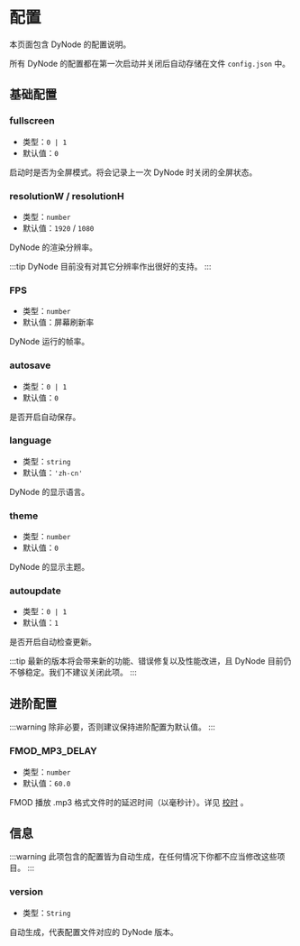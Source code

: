 # 配置

本页面包含 DyNode 的配置说明。

所有 DyNode 的配置都在第一次启动并关闭后自动存储在文件 `config.json` 中。

## 基础配置

### fullscreen

* 类型：`0 | 1`
* 默认值：`0`

启动时是否为全屏模式。将会记录上一次 DyNode 时关闭的全屏状态。

### resolutionW / resolutionH

* 类型：`number`
* 默认值：`1920` / `1080`

DyNode 的渲染分辨率。

:::tip
DyNode 目前没有对其它分辨率作出很好的支持。
:::

### FPS

* 类型：`number`
* 默认值：屏幕刷新率

DyNode 运行的帧率。

### autosave

* 类型：`0 | 1`
* 默认值：`0`

是否开启自动保存。

### language

* 类型：`string`
* 默认值：`'zh-cn'`

DyNode 的显示语言。

### theme

* 类型：`number`
* 默认值：`0`

DyNode 的显示主题。

### autoupdate

* 类型：`0 | 1`
* 默认值：`1`

是否开启自动检查更新。

:::tip
最新的版本将会带来新的功能、错误修复以及性能改进，且 DyNode 目前仍不够稳定。我们不建议关闭此项。
:::

## 进阶配置

:::warning
除非必要，否则建议保持进阶配置为默认值。
:::

### FMOD_MP3_DELAY

* 类型：`number`
* 默认值：`60.0`

FMOD 播放 .mp3 格式文件时的延迟时间（以毫秒计）。详见 [校时](/guide/timing.html#mp3-与-wav-格式的延迟处理) 。

## 信息

:::warning
此项包含的配置皆为自动生成，在任何情况下你都不应当修改这些项目。
:::

### version

* 类型：`String`

自动生成，代表配置文件对应的 DyNode 版本。